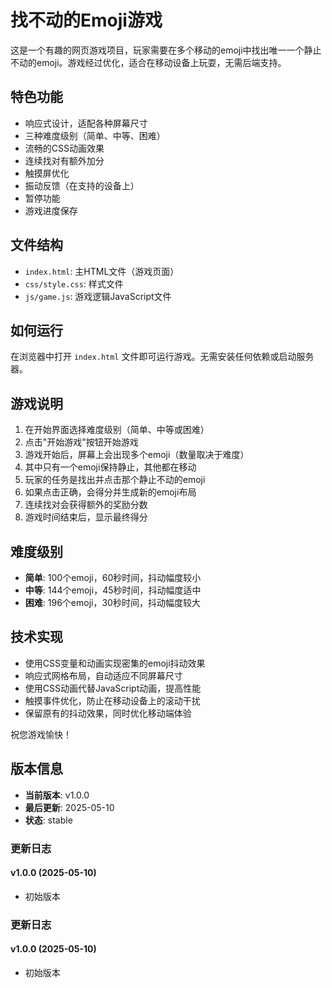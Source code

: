 # 找不动的Emoji游戏

这是一个有趣的网页游戏项目，玩家需要在多个移动的emoji中找出唯一一个静止不动的emoji。游戏经过优化，适合在移动设备上玩耍，无需后端支持。

## 特色功能

- 响应式设计，适配各种屏幕尺寸
- 三种难度级别（简单、中等、困难）
- 流畅的CSS动画效果
- 连续找对有额外加分
- 触摸屏优化
- 振动反馈（在支持的设备上）
- 暂停功能
- 游戏进度保存

## 文件结构

- `index.html`: 主HTML文件（游戏页面）
- `css/style.css`: 样式文件
- `js/game.js`: 游戏逻辑JavaScript文件

## 如何运行

在浏览器中打开 `index.html` 文件即可运行游戏。无需安装任何依赖或启动服务器。

## 游戏说明

1. 在开始界面选择难度级别（简单、中等或困难）
2. 点击"开始游戏"按钮开始游戏
3. 游戏开始后，屏幕上会出现多个emoji（数量取决于难度）
4. 其中只有一个emoji保持静止，其他都在移动
5. 玩家的任务是找出并点击那个静止不动的emoji
6. 如果点击正确，会得分并生成新的emoji布局
7. 连续找对会获得额外的奖励分数
8. 游戏时间结束后，显示最终得分

## 难度级别

- **简单**: 100个emoji，60秒时间，抖动幅度较小
- **中等**: 144个emoji，45秒时间，抖动幅度适中
- **困难**: 196个emoji，30秒时间，抖动幅度较大

## 技术实现

- 使用CSS变量和动画实现密集的emoji抖动效果
- 响应式网格布局，自动适应不同屏幕尺寸
- 使用CSS动画代替JavaScript动画，提高性能
- 触摸事件优化，防止在移动设备上的滚动干扰
- 保留原有的抖动效果，同时优化移动端体验

祝您游戏愉快！

## 版本信息

- **当前版本**: v1.0.0
- **最后更新**: 2025-05-10
- **状态**: stable

### 更新日志

#### v1.0.0 (2025-05-10)

- 初始版本

### 更新日志

#### v1.0.0 (2025-05-10)

- 初始版本

